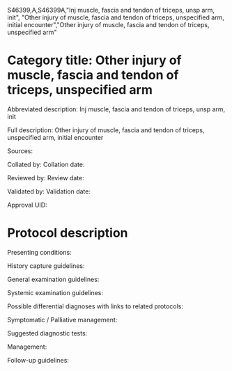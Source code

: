 S46399,A,S46399A,"Inj muscle, fascia and tendon of triceps, unsp arm, init", "Other injury of muscle, fascia and tendon of triceps, unspecified arm, initial encounter","Other injury of muscle, fascia and tendon of triceps, unspecified arm"
# Category title: Other injury of muscle, fascia and tendon of triceps, unspecified arm

Abbreviated description: Inj muscle, fascia and tendon of triceps, unsp arm, init

Full description: Other injury of muscle, fascia and tendon of triceps, unspecified arm, initial encounter

Sources:

Collated by:
Collation date:

Reviewed by:
Review date:

Validated by:
Validation date:

Approval UID:

# Protocol description

Presenting conditions:

History capture guidelines:

General examination guidelines:

Systemic examination guidelines:

Possible differential diagnoses with links to related protocols:

Symptomatic / Palliative management:

Suggested diagnostic tests:

Management:

Follow-up guidelines:
